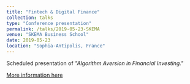 ```yaml
---
title: "Fintech & Digital Finance"
collection: talks
type: "Conference presentation"
permalink: /talks/2019-05-23-SKEMA
venue: "SKEMA Business School"
date: 2019-05-23
location: "Sophia-Antipolis, France"
---
```


Scheduled presentation of <i>"Algorithm Aversion in Financial Investing."</i>

[More information here](https://www.skema.edu/research/conferences/fintech-digital-finance/programme-fintech-digital)
